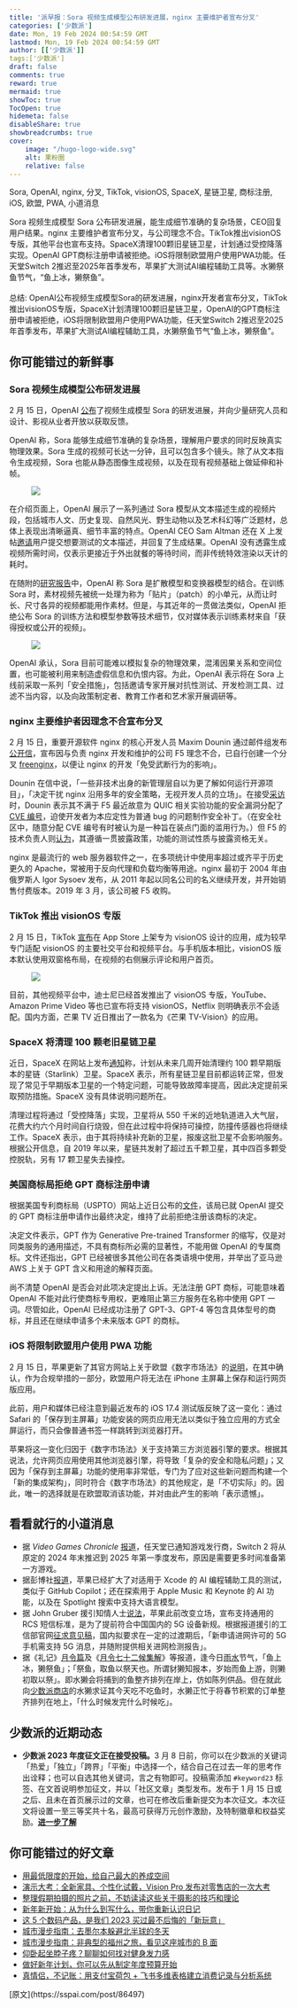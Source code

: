 ```yaml
---
title: '派早报：Sora 视频生成模型公布研发进展，nginx 主要维护者宣布分叉'
categories: ['少数派']
date: Mon, 19 Feb 2024 00:54:59 GMT
lastmod: Mon, 19 Feb 2024 00:54:59 GMT
author: [['少数派']]
tags:['少数派']
draft: false 
comments: true
reward: true 
mermaid: true 
showToc: true 
TocOpen: true 
hidemeta: false 
disableShare: true 
showbreadcrumbs: true 
cover:
    image: "/hugo-logo-wide.svg"
    alt: 果粉圈
    relative: false
---
```


<div>

<div> Sora, OpenAI, nginx, 分叉, TikTok, visionOS, SpaceX, 星链卫星, 商标注册, iOS, 欧盟, PWA, 小道消息

Sora 视频生成模型 Sora 公布研发进展，能生成细节准确的复杂场景，CEO回复用户结果。nginx 主要维护者宣布分叉，与公司理念不合。TikTok推出visionOS专版，其他平台也宣布支持。SpaceX清理100颗旧星链卫星，计划通过受控降落实现。OpenAI GPT商标注册申请被拒绝。iOS将限制欧盟用户使用PWA功能。任天堂Switch 2推迟至2025年首季发布，苹果扩大测试AI编程辅助工具等。水獭祭鱼节气，“鱼上冰，獭祭鱼”。
<br/><br/>总结:
OpenAI公布视频生成模型Sora的研发进展，nginx开发者宣布分叉，TikTok推出visionOS专版，SpaceX计划清理100颗旧星链卫星，OpenAI的GPT商标注册申请被拒绝，iOS将限制欧盟用户使用PWA功能，任天堂Switch 2推迟至2025年首季发布，苹果扩大测试AI编程辅助工具，水獭祭鱼节气“鱼上冰，獭祭鱼”。 <div>
<h2>你可能错过的新鲜事</h2><h3>Sora 视频生成模型公布研发进展</h3><p>2 月 15 日，OpenAI <a href="https://openai.com/sora">公布</a>了视频生成模型 Sora 的研发进展，并向少量研究人员和设计、影视从业者开放以获取反馈。</p><p>OpenAI 称，Sora 能够生成细节准确的复杂场景，理解用户要求的同时反映真实物理效果。Sora 生成的视频可长达一分钟，且可以包含多个镜头。除了从文本指令生成视频，Sora 也能从静态图像生成视频，以及在现有视频基础上做延伸和补帧。</p><figure class="image ss-img-wrapper"><img src="https://cdn.sspai.com/2024/02/18/4317aa6ecbe57cca9f25fbae1bd2d0cf.gif"/></figure><p>在介绍页面上，OpenAI 展示了一系列通过 Sora 模型从文本描述生成的视频片段，包括城市人文、历史复现、自然风光、野生动物以及艺术科幻等广泛题材，总体上表现出清晰逼真、细节丰富的特点。OpenAI CEO Sam Altman 还在 X 上发帖<a href="https://x.com/sama/status/1758193792778404192">邀请</a>用户提交想要测试的文本描述，并回复了生成结果。OpenAI 没有透露生成视频所需时间，仅表示更接近于外出就餐的等待时间，而非传统特效渲染以天计的耗时。</p><p>在随附的<a href="https://openai.com/research/video-generation-models-as-world-simulators">研究报告</a>中，OpenAI 称 Sora 是扩散模型和变换器模型的结合。在训练 Sora 时，素材视频先被统一处理为称为「贴片」（patch）的小单元，从而让时长、尺寸各异的视频都能用作素材。但是，与其近年的一贯做法类似，OpenAI 拒绝公布 Sora 的训练方法和模型参数等技术细节，仅对媒体表示训练素材来自「获得授权或公开的视频」。</p><figure class="image ss-img-wrapper"><img src="https://cdn.sspai.com/2024/02/18/8585bf882b0b81ee8607f54f843a15a0.png?imageView2/2/w/1120/q/90/interlace/1/ignore-error/1"/></figure><p>OpenAI 承认，Sora 目前可能难以模拟复杂的物理效果，混淆因果关系和空间位置，也可能被利用来制造虚假信息和仇恨内容。为此，OpenAI 表示将在 Sora 上线前采取一系列「安全措施」，包括邀请专家开展对抗性测试、开发检测工具、过滤不当内容，以及向政策制定者、教育工作者和艺术家开展调研等。</p><h3>nginx 主要维护者因理念不合宣布分叉</h3><p>2 月 15 日，重要开源软件 nginx 的核心开发人员 Maxim Dounin 通过邮件组发布<a href="https://mailman.nginx.org/pipermail/nginx-devel/2024-February/K5IC6VYO2PB7N4HRP2FUQIBIBCGP4WAU.html">公开信</a>，宣布因与负责 nginx 开发和维护的公司 F5 理念不合，已自行创建一个分叉 <a href="http://freenginx.org/">freenginx</a>，以便让 nginx 的开发「免受武断行为的影响」。</p><p>Dounin 在信中说，「一些非技术出身的新管理层自以为更了解如何运行开源项目」，「决定干扰 nginx 沿用多年的安全策略，无视开发人员的立场」。在接受<a href="https://www.theregister.com/2024/02/16/freenginx_fork/">采访</a>时，Dounin 表示其不满于 F5 最近故意为 QUIC 相关实验功能的安全漏洞分配了 <a href="https://www.cve.org/ResourcesSupport/AllResources/CNARules#section_7_assignment_rules">CVE 编号</a>，迫使开发者为本应定性为普通 bug 的问题制作安全补丁。（在安全社区中，随意分配 CVE 编号有时被认为是一种旨在装点门面的滥用行为。）但 F5 的技术负责人则<a href="https://news.ycombinator.com/item?id=39378523">认为</a>，其遵循一贯披露政策，功能的测试性质与披露资格无关。</p><p>nginx 是最流行的 web 服务器软件之一，在多项统计中使用率超过或齐平于历史更久的 Apache，常被用于反向代理和负载均衡等用途。nginx 最初于 2004 年由俄罗斯人 Igor Sysoev 发布，从 2011 年起以同名公司的名义继续开发，并开始销售付费版本。2019 年 3 月，该公司被 F5 收购。</p><h3>TikTok 推出 visionOS 专版</h3><p>2 月 15 日，TikTok <a href="https://twitter.com/TikTokComms/status/1758129101800382905">宣布</a>在 App Store 上架专为 visionOS 设计的应用，成为较早专门适配 visionOS 的主要社交平台和视频平台。与手机版本相比，visionOS 版本默认使用双窗格布局，在视频的右侧展示评论和用户首页。</p><figure class="image ss-img-wrapper"><img src="https://cdn.sspai.com/2024/02/18/2888e868b2883cda287c85631e700e73.png?imageView2/2/w/1120/q/90/interlace/1/ignore-error/1"/></figure><p>目前，其他视频平台中，迪士尼已经首发推出了 visionOS 专版，YouTube、Amazon Prime Video 等也已宣布将支持 visionOS，Netflix 则明确表示不会适配。国内方面，芒果 TV 近日推出了一款名为《芒果 TV-Vision》的应用。</p><h3>SpaceX 将清理 100 颗老旧星链卫星</h3><p>近日，SpaceX 在网站上发布<a href="https://api.starlink.com/public-files/Commitment%20to%20Space%20Sustainability.pdf">通知</a>称，计划从未来几周开始清理约 100 颗早期版本的星链（Starlink）卫星。SpaceX 表示，所有星链卫星目前都运转正常，但发现了常见于早期版本卫星的一个特定问题，可能导致故障率提高，因此决定提前采取预防措施。SpaceX 没有具体说明问题所在。</p><p>清理过程将通过「受控降落」实现，卫星将从 550 千米的近地轨道进入大气层，花费大约六个月时间自行烧毁，但在此过程中将保持可操控，防撞传感器也将继续工作。SpaceX 表示，由于其将持续补充新的卫星，报废这批卫星不会影响服务。根据公开信息，自 2019 年以来，星链共发射了超过五千颗卫星，其中四百多颗受控脱轨，另有 17 颗卫星失去操控。</p><h3>美国商标局拒绝 GPT 商标注册申请</h3><p>根据美国专利商标局（USPTO）网站上近日公布的<a href="https://tsdr.uspto.gov/documentviewer?caseId=sn97733259&amp;docId=FREF20240206125856&amp;linkId=1#docIndex=0&amp;page=1">文件</a>，该局已就 OpenAI 提交的 GPT 商标注册申请作出最终决定，维持了此前拒绝注册该商标的决定。</p><p>决定文件表示，GPT 作为 Generative Pre-trained Transformer 的缩写，仅是对同类服务的通用描述，不具有商标所必需的显著性，不能用做 OpenAI 的专属商标。文件还指出，GPT 已经被很多其他公司在各类语境中使用，并举出了亚马逊 AWS 上关于 GPT 含义和用途的解释页面。</p><p>尚不清楚 OpenAI 是否会对此项决定提出上诉。无法注册 GPT 商标，可能意味着 OpenAI 不能对此行使商标专用权，更难阻止第三方服务在名称中使用 GPT 一词。尽管如此，OpenAI 已经成功注册了 GPT-3、GPT-4 等包含具体型号的商标，并且还在继续申请多个未来版本 GPT 的商标。</p><h3>iOS 将限制欧盟用户使用 PWA 功能</h3><p>2 月 15 日，苹果更新了其官方网站上关于欧盟《数字市场法》的<a href="https://developer.apple.com/support/dma-and-apps-in-the-eu#dev-qa">说明</a>，在其中确认，作为合规举措的一部分，欧盟用户将无法在 iPhone 主屏幕上保存和运行网页版应用。</p><p>此前，用户和媒体已经注意到最近发布的 iOS 17.4 测试版反映了这一变化：通过 Safari 的「保存到主屏幕」功能安装的网页应用无法以类似于独立应用的方式全屏运行，而只会像普通书签一样跳转到浏览器打开。</p><p>苹果将这一变化归因于《数字市场法》关于支持第三方浏览器引擎的要求。根据其说法，允许网页应用使用其他浏览器引擎，将导致「复杂的安全和隐私问题」；又因为「保存到主屏幕」功能的使用率非常低，专门为了应对这些新问题而构建一个「新的集成架构」，同时符合《数字市场法》的其他规定，是「不切实际」的。因此，唯一的选择就是在欧盟取消该功能，并对由此产生的影响「表示遗憾」。</p><h2>看看就行的小道消息</h2><ul><li>据 <i>Video Games Chronicle</i> <a href="https://www.videogameschronicle.com/news/nintendo-switch-2-could-now-launch-in-2025-its-claimed/">报道</a>，任天堂已通知游戏发行商，Switch 2 将从原定的 2024 年末推迟到 2025 年第一季度发布，原因是需要更多时间准备第一方游戏。</li><li>据彭博社<a href="https://www.bloomberg.com/news/articles/2024-02-15/apple-s-ai-plans-github-copilot-rival-for-developers-tool-for-testing-apps">报道</a>，苹果已经扩大了对适用于 Xcode 的 AI 编程辅助工具的测试，类似于 GitHub Copilot；还在探索用于 Apple Music 和 Keynote 的 AI 功能，以及在 Spotlight 搜索中支持大语言模型。</li><li>据 John Gruber 援引知情人士<a href="https://daringfireball.net/2024/02/eu_rcs_imessage">说法</a>，苹果此前改变立场，宣布支持通用的 RCS 短信标准，是为了提前符合中国国内的 5G 设备新规。根据报道援引的工信部官网<a href="https://www.miit.gov.cn/gzcy/yjzj/art/2023/art_2d5a7969581b4b12a78cd2c455649a8c.html">征求意见稿</a>，国内拟要求在一定的过渡期后，「新申请进网许可的 5G 手机需支持 5G 消息，并随附提供相关进网检测报告」。</li><li>据《礼记》<a href="https://zh.wikisource.org/wiki/%E7%A6%AE%E8%A8%98/%E6%9C%88%E4%BB%A4#%E5%AD%9F%E6%98%A5%E4%B9%8B%E6%9C%88">月令篇</a>及《<a href="https://zh.wikisource.org/wiki/%E6%9C%88%E4%BB%A4%E4%B8%83%E5%8D%81%E4%BA%8C%E5%80%99%E9%9B%86%E8%A7%A3">月令七十二候集解</a>》等报道，逢今日<a href="https://www.cma.gov.cn/ztbd/2023zt/24jq/yushui/index.html">雨水</a>节气，「鱼上冰，獭祭鱼」；「祭鱼，取鱼以祭天也。所谓豺獭知报本，岁始而鱼上游，则獭初取以祭」。即水獭会将捕到的鱼整齐排列在岸上，仿如陈列供品。但在就此向<a href="https://shop549593764.taobao.com/">少数派商店</a>的水獭求证其今天吃不吃鱼时，水獭正忙于将春节积累的订单整齐排列在地上，「什么时候发完什么时候吃」。</li></ul><h2>少数派的近期动态</h2><ul><li><strong>少数派 2023 年度征文正在接受投稿。</strong>3 月 8 日前，你可以在少数派的关键词「热爱」「独立」「跨界」「平衡」中选择一个，结合自己在过去一年的思考作出诠释；也可以自选其他关键词，言之有物即可。投稿需添加 <code>#keyword23</code> 标签、在文首说明参加征文，并以「社区文章」类型发布。发布于 1 月 15 日或之后、且未在首页展示过的文章，也可在修改后重新提交为本次征文。本次征文将设置一至三等奖共十名，最高可获得万元创作激励，及特制徽章和权益奖励。<a href="https://sspai.com/post/86409"><strong>进一步了解</strong></a></li></ul><h2>你可能错过的好文章</h2><ul><li><a href="https://sspai.com/post/78434">用最低限度的开始，给自己最大的养成空间</a></li><li><a href="https://sspai.com/post/86439">演示大考：全新家具、个性化试戴，Vision Pro 发布对零售店的一次大考</a></li><li><a href="https://sspai.com/post/75837">整理假期拍摄的照片之前，不妨读读这些关于摄影的技巧和理论</a></li><li><a href="https://sspai.com/post/86356">新年新开始：从为什么到写什么，带你重新认识日记</a></li><li><a href="https://sspai.com/post/86457">这 5 个数码产品，是我们 2023 买过最不后悔的「新玩意」</a></li><li><a href="https://sspai.com/post/85649">城市漫步指南：去墨尔本躲避北半球的冬天</a></li><li><a href="https://sspai.com/post/86245">城市漫步指南：非典型的福州之旅，看见这座城市的 B 面</a></li><li><a href="https://sspai.com/post/86361">仰卧起坐脖子疼？聊聊如何找对健身发力感</a></li><li><a href="https://sspai.com/post/86327">做好新年计划，你可以先从制定年度预算开始</a></li><li><a href="https://sspai.com/post/86274">真情侣，不记账：用支付宝荷包 + 飞书多维表格建立消费记录与分析系统</a></li></ul>
</div></div>
</div>

<div>
[原文](https://sspai.com/post/86497)
</div>

